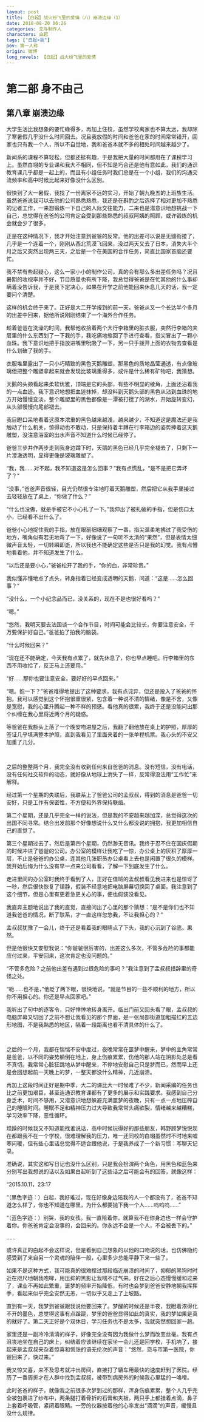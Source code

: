 ```yaml
---
layout: post
title: 【白起】战火纷飞里的爱情（八）崩溃边缘（1）
date: 2018-08-20 06:26
categories: 恋与制作人
characters: 白起
tags: ["白起×我"]
pov: 第一人称
origin: 微博
long_novels: 【白起】战火纷飞里的爱情
---
```


# 第二部 身不由己

## 第八章 崩溃边缘

大学生活比我想象的要忙碌得多，再加上住校，虽然学校离家也不算太远，我却除了寒暑假几乎没什么时间回去。况且我放假的时间和爸爸在家的时间常常错开，回家也只有我一个人，所以不自觉地，我和爸爸本就不多的相处时间越来越少了。

新闻系的课程不算轻松，但都还挺有趣，于是我把大量的时间都用在了课程学习上。虽然白翊的专业课和我大不相同，但不知是巧合还是他有意如此，我们的通识教育课几乎都是一起上的，而且有小组任务时我们总是在一个小组，我们的沟通交流频率和高中时候比起来好像没什么区别。

很快到了大一暑假，我找了一份离家不远的实习，开始了朝九晚五的上班族生活。虽然爸爸说我可以去他的公司熟悉熟悉，我还是在斟酌之后选择了相对更加不熟悉的记者工作，一来想锻炼一下自己的人际交往能力，二来也是潜意识地想挑战一下自己，总觉得在爸爸的公司肯定会受到那些熟悉的叔叔阿姨的照顾，或许锻炼的机会就会少了很多。

正是在这种情况下，我才开始注意到爸爸的反常。他的出差可以说是无缝衔接了，几乎是一个连着一个，刚刚从西北荒漠飞回来，没过两天又去了日本，消失大半个月之后又突然出现两三天，之后是一个在美国的合作任务，简直比国家首脑还要忙。

我不禁有些起疑心，这么一家小小的制作公司，真的会有那么多出差任务吗？况且暑期的收视率并不好，节目质量也有所下降，我总觉得爸爸是在忙其他的什么事却瞒着没告诉我，于是我下定决心，如果在开学之前他能回来休息几天的话，我一定要问个清楚。

这样的机会终于来了。正好是大二开学报到的前一天，爸爸从又一个长达半个多月的出差中回来，据他所说刚刚结束了一个海外合作任务。

趁着爸爸在洗澡的时间，我帮他收拾着两个大行李箱里的脏衣服，突然行李箱的夹层里的什么东西划了一下我的手，我吃痛地缩回了手进行查看，指尖冒出了一颗小血珠。我下意识地把手指放进嘴里吮吸了一下，另一只手拨开上面的衣物去查看是什么划破了我的手。

衣服堆里露出了一只小巧精致的黑色天鹅雕塑，那黑色的质地晶莹通透，有点像玻璃但把整个雕塑拿起来就会发现比玻璃重得多，或许是什么稀有矿物吧，我猜想。

天鹅的头颈看起来柔软优雅，顶端是它的头部，有些不明显的棱角，上面还沾着我的一点血迹。我下意识地想把血迹抹掉，却没料到天鹅头部的黑色从沾到血珠的地方开始慢慢变淡，整个雕塑里的黑色都像是一潭被打搅了的湖水，开始旋转变幻，从头部慢慢向尾部褪去。

我目瞪口呆地看着这原本浓重的黑色越来越浅，越来越少，不知道这是魔法还是我触动了什么机关，惊得动也不敢动，只是保持着半蹲在行李箱边的姿势捧着这天鹅雕塑，没注意浴室的出水声音不知道什么时候已经停了。

爸爸三步并作两步走到我身边蹲下时，天鹅的黑色已经几乎完全褪去了，只剩下一片澄澈透明，显得更像是玻璃雕塑了。

“我，我……对不起，我不知道这是怎么回事？”我有点慌乱，“是不是把它弄坏了？”

“没事，”爸爸声音很轻，目光仍然很专注地盯着天鹅雕塑，然后把它从我手里接过去轻轻放在了桌上，“你做了什么？”

“什么也没做，就是手被它不小心扎了一下。”我伸出了被扎破的手指，但是伤口太小，已经看不出什么了。

爸爸小心地捉住我的手指，放在眼前细细观察了一番，指尖温柔地拂过了我受伤的地方，嘴角似有若无地弯了一下，好像说了一句听不太清的“果然”，但是表情太细微声音太轻，一切转瞬即逝，所以我也不能确定这些是否只是我的幻觉。我有点懵地看着他，并不知道发生了什么。

“以后还是要小心，”爸爸松开了我的手，“你的血，非常珍贵。”

我似懂非懂地点了点头，转身指着已经变成透明的天鹅，问道：“这是……怎么回事？”

“没什么，一个小纪念品而已，没关系的，现在不是也很好看吗？”

“嗯。”

“悠然，我明天要去法国谈一个合作节目，时间可能会比较长，你要注意安全，千万要保护好自己。”爸爸拍了拍我的脑袋。

“什么时候回来？”

“现在还不能确定，今天我有点累了，就先休息了，你也早点睡吧。行李箱里的东西不用收拾了，反正马上还要用。”

“好……那你也要注意安全，要好好的早点回来。”

“嗯。抱一下？”爸爸难得地提出了这种要求，我有点诧异，但还是投入了爸爸的怀抱。我可以感觉到这个怀抱很重很紧，包含着一种说不清的情绪，像是不舍，又像是宽慰，我的心里升腾起一种不祥的预感。看他真的很累，我终于还是没能问出那个纠缠在我心里将近两个月的疑惑。

等爸爸在我额头上落了一个晚安吻进屋之后，我翻了翻他放在桌上的护照，厚厚的签证几乎填满整本护照，直到我看见了里面夹着的一张单程机票。我心头的不安又加重了几分。

<br>

之后的整整两个月，我完全没有收到任何来自爸爸的消息。没有短信，没有电话，没有任何社交软件的动态，就好像从地球上消失了一样，反常得没法用“工作忙”来解释。

经过第一个星期的失联后，我联系上了爸爸公司的孟叔叔，得到的消息是爸爸一切安好，只是工作有保密性，不方便和外界保持联络。

第二个星期，还是几乎完全一样的说法，但是我的不安越来越加深，总觉得这次的出国不同寻常。结合出发前那个好像想说什么又什么都没说的拥抱，我更加相信自己的直觉了。

第三个星期过去了，然后是第四个星期，仍然渺无音讯。我终于忍不住在国庆假期的时候冲进了爸爸的公司。办公室的模样让我吃了一惊，办公桌上的灰积了厚厚一层，不止是爸爸的办公桌，连其他几张职员办公桌看上去也是闲置了很久的模样。我开始后悔为什么没有早一点来公司看看，了解一下到底发生了什么。

走进里间的办公室时我终于看到了人，正好在值班的孟叔叔看见我进来也是惊讶了一秒，然后很快恢复了镇静，假装不经意地把电脑屏幕切换回了桌面。我注意到了这个细节，但是心里有更着急更关心的事，便也假装没看见。

我直奔主题地说出了我的直觉，直接问出了心里的那个猜想：“是不是你们也不知道我爸爸的情况，断了联系，才一直这样忽悠我，不让我担心的？”

孟叔叔犹豫了一会儿，终于还是看着我的眼睛点了下头，我的心沉到了谷底。果然。

但是他很快又安慰我说：“你爸爸很厉害的，出差这么多次，不管多危险的事都能应付过来，平安回来，这次肯定也没问题的。”

“不管多危险？之前他出差有遇到过很危险的事吗？”我注意到了孟叔叔措辞里的奇怪之处。

“呃……也不是，”他眨了两下眼，很快地说，“就是节目的一些不顺利的地方，所以你不用担心的。你还是早点回家吧。”

我听出了句中的逐客令，只好悻悻地转身离开。临出门前又回头看了眼，孟叔叔的电脑屏幕又切回了之前不想让我看见的那个界面，是一张局部街道加粗描红的五边形地图，不是我熟悉的地区，隔着一段距离也看不清具体的什么了。

<br>

之后的一个月，我都在惴惴不安中度过，夜晚常常在噩梦中醒来，梦中的主角常常是爸爸，以不同的姿势躺倒在地上，身上伤痕累累，伤他的那人站在阴影处总是看不真切。我常常心脏狂跳地从梦中醒来，不停地安慰自己只是梦而已，然而早上还是会回想起前一天晚上的梦，一整天都没什么精神，几近崩溃。

再加上这段时间正好是期中季，大二的课比大一时候难了不少，新闻采编的任务也比之前更加艰巨，甚至连通识教育课都有了更多的展示和实践要求。我感到自己分身乏术，时间不够用，又潜意识地想躲避充满噩梦的夜晚，只有一点一点地压榨自己的睡眠时间。睡眠不足和精神压力过大导致我常常头痛欲裂，情绪越来越糟糕，学习效率下降，恶性循环。

烦躁的时候我又不知道能找谁说话，高中时候玩得好的那些朋友，韩野顾梦悦悦现在都跟我不在一个学校，很难理解我的压力，唯一还同校的白翊虽然时不时地来嘘寒问暖，但有些心里话总觉得不适合跟他说，于是我养成了一个新习惯：写聊天记录。

准确说，其实这和写日记也没什么区别，只是我会扮演两个角色，用黑色和蓝色来分别写出我想说的话以及如果白起听到了这些话之后可能会有的回答，就像这样：

“2015.10.11，23:17

“（黑色字迹：）白起，我好难过，现在好像身边陪我的人一个都没有了，爸爸不知道怎么样了，你也不知道在哪里，为什么都要抛下我一个人……呜呜呜……”

“（蓝色字迹：）别哭，我的女孩。我一直陪着你，就算我不在你身边也一样会守护着你。你爸爸肯定会没事的，会回来的。你永远不会是一个人，不会被丢下的。”

……

或许真正的白起不会这样说，但是看到自己想象的以他的口吻说的话，也仿佛隐约感受到了来自另一个灵魂的陪伴一般，心里多少总能平静下来一些了。

如果不是这种方式，我可能真的很难撑过那段临近崩溃的时间了，抑郁的黑狗时时近在咫尺地朝我咆哮，用压抑的黑影让我喘不过气来。好在之后心态慢慢缓和过来了，课业不再如此繁重，噩梦的频率开始降低，有时也会梦到爸爸安静地朝我挥挥手，看起来似乎完全安然无恙，一切似乎又走上了上坡路。

直到有一天，我梦到爸爸跟我说他要回来了。梦醒的时候还是半夜，我瞪着浓得化不开的墨色，总觉得这事有点蹊跷，梦里的爸爸显得如此的真实，我的梦如果是真的就好了。第二天正好是个双休日，学习任务也不是太多，我就突然想回家一趟。

家里还是一副冷冷清清的样子，好像完全没有因为我做什么梦而改变丝毫。我有点沮丧地坐在自己的床上，纠结着应该继续在家坐一会儿还是回学校，手机响了，接起来是孟叔叔夹杂着惊喜和慌张的语无伦次的声音：“悠然，恋与市第一医院，你爸回来了，快过来。”

我又惊又喜，来不及思考就冲出房间，直接打了辆车用最快的速度赶到了医院。经历了一番周折才在人群中找到孟叔叔，被带到病房外的时候我心里猛的一咯噔。

此时爸爸的样子，就像我之前很多次梦到过的那样，浑身伤痕累累，整个人几乎完全被包裹进了纱布中，两条腿打着骨折的石膏和夹板，两只手上都挂着点滴，鼻子上套着呼吸管，紧闭着眼睛。一旁的仪器按着他的心率发出“滴滴”的声音，缓慢且没什么规律。
